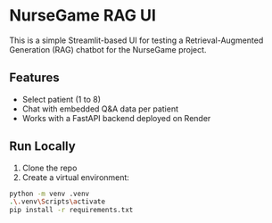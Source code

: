 # NurseGame RAG UI

This is a simple Streamlit-based UI for testing a Retrieval-Augmented Generation (RAG) chatbot for the NurseGame project.

## Features

- Select patient (1 to 8)
- Chat with embedded Q&A data per patient
- Works with a FastAPI backend deployed on Render

## Run Locally

1. Clone the repo
2. Create a virtual environment:

```bash
python -m venv .venv
.\.venv\Scripts\activate
pip install -r requirements.txt
